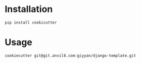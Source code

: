 Installation
======

```
pip install cookicutter
```


Usage
======

```
cookiecutter git@git.anvil8.com:giyyan/django-template.git
```

